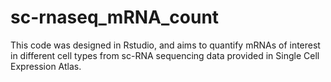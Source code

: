 # sc-rnaseq_mRNA_count
This code was designed in Rstudio, and aims to quantify mRNAs of interest in different cell types from sc-RNA sequencing data provided in Single Cell Expression Atlas.
